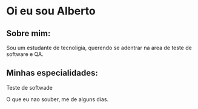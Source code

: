#  Oi eu sou Alberto

##  Sobre mim:

Sou um estudante de tecnoligia, querendo se adentrar na area de teste de software e QA.

##  Minhas especialidades:
Teste de softwade


O que  eu nao souber, me de  alguns dias. 
